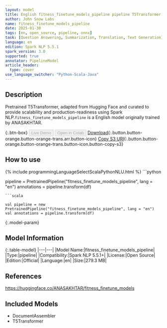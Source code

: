 ```yaml
---
layout: model
title: English fitness_finetune_models_pipeline pipeline T5Transformer from ANASAKHTAR
author: John Snow Labs
name: fitness_finetune_models_pipeline
date: 2025-01-30
tags: [en, open_source, pipeline, onnx]
task: [Question Answering, Summarization, Translation, Text Generation]
language: en
edition: Spark NLP 5.5.1
spark_version: 3.0
supported: true
annotator: PipelineModel
article_header:
  type: cover
use_language_switcher: "Python-Scala-Java"
---
```


## Description

Pretrained T5Transformer, adapted from Hugging Face and curated to provide scalability and production-readiness using Spark NLP.`fitness_finetune_models_pipeline` is a English model originally trained by ANASAKHTAR.

{:.btn-box}
<button class="button button-orange" disabled>Live Demo</button>
<button class="button button-orange" disabled>Open in Colab</button>
[Download](https://s3.amazonaws.com/auxdata.johnsnowlabs.com/public/models/fitness_finetune_models_pipeline_en_5.5.1_3.0_1738198568723.zip){:.button.button-orange.button-orange-trans.arr.button-icon}
[Copy S3 URI](s3://auxdata.johnsnowlabs.com/public/models/fitness_finetune_models_pipeline_en_5.5.1_3.0_1738198568723.zip){:.button.button-orange.button-orange-trans.button-icon.button-copy-s3}

## How to use



<div class="tabs-box" markdown="1">
{% include programmingLanguageSelectScalaPythonNLU.html %}
```python

pipeline = PretrainedPipeline("fitness_finetune_models_pipeline", lang = "en")
annotations =  pipeline.transform(df)   

```
```scala

val pipeline = new PretrainedPipeline("fitness_finetune_models_pipeline", lang = "en")
val annotations = pipeline.transform(df)

```
</div>

{:.model-param}
## Model Information

{:.table-model}
|---|---|
|Model Name:|fitness_finetune_models_pipeline|
|Type:|pipeline|
|Compatibility:|Spark NLP 5.5.1+|
|License:|Open Source|
|Edition:|Official|
|Language:|en|
|Size:|279.3 MB|

## References

https://huggingface.co/ANASAKHTAR/fitness_finetune_models

## Included Models

- DocumentAssembler
- T5Transformer